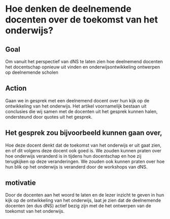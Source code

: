 # Hoe denken de deelnemende docenten over de toekomst van het onderwijs?

## Goal

Om vanuit het perspectief van dNS te laten zien hoe deelnemend docenten het docentschap opnieuw uit vinden en onderwijsontwikkeling ontwerpen op deelnemende scholen

## Action

Gaan we in gesprek met een deelnemend docent over hun kijk op de ontwikkeling van het onderwijs.
Het artikel voornamelijk bestaan uit conclusies die wij  samen met de docenten uit het gesprek kunnen halen, ondersteund door quotes uit het gesprek.

## Het gesprek zou bijvoorbeeld kunnen gaan over,

Hoe deze docent denkt dat de toekomst van het onderwijs er uit gaat zien, en of dit volgens deze docent ook goed is. We zouden kunnen praten over hoe onderwijs veranderd is in tijdens hun docentschap en hoe zij terugkijken op deze veranderingen. We zouden ook kunnen praten over hoe hun blik op het onderwijs is veranderd door de workshops van dNS.

## motivatie

Door de docenten aan het woord te laten en de lezer inzicht te geven in hun kijk op de ontwikkeling van het onderwijs, laat je zien dat de deelnemende docenten (en dus dNS) actief bezig zijn met de het ontwerpen van de toekomst van het onderwijs.
